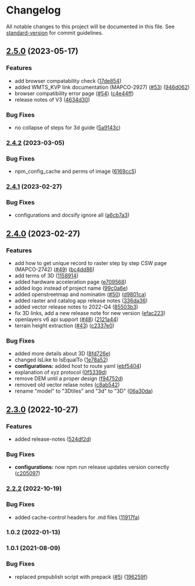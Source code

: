 # Changelog

All notable changes to this project will be documented in this file. See [standard-version](https://github.com/conventional-changelog/standard-version) for commit guidelines.

## [2.5.0](https://github.com/MapColonies/developer-portal/compare/v2.4.2...v2.5.0) (2023-05-17)


### Features

* add browser compatability check ([17de854](https://github.com/MapColonies/developer-portal/commit/17de8548ad957c4e9453446fe6d9e2d978409634))
* added WMTS_KVP link documentation (MAPCO-2927) ([#53](https://github.com/MapColonies/developer-portal/issues/53)) ([946d062](https://github.com/MapColonies/developer-portal/commit/946d0625b03242ed5e53654b79ad4b4c46b69c8a))
* browser compatibility error page ([#54](https://github.com/MapColonies/developer-portal/issues/54)) ([c4e44ff](https://github.com/MapColonies/developer-portal/commit/c4e44ff5ff6d2e5771b231c29ad297fca81b6942))
* release notes of V3 ([4634d30](https://github.com/MapColonies/developer-portal/commit/4634d3014323e57ef8c640a9f4cd752588f1fe0d))


### Bug Fixes

* no collapse of steps for 3d guide ([5a9143c](https://github.com/MapColonies/developer-portal/commit/5a9143ce395a9d8c4d4f32b6f0dbc6254f2cb7d4))

### [2.4.2](https://github.com/MapColonies/developer-portal/compare/v2.4.1...v2.4.2) (2023-03-05)


### Bug Fixes

* npm_config_cache and perms of image ([6169cc5](https://github.com/MapColonies/developer-portal/commit/6169cc507c1df66907296bec91b758a68b09be35))

### [2.4.1](https://github.com/MapColonies/developer-portal/compare/v2.4.0...v2.4.1) (2023-02-27)


### Bug Fixes

* configurations and docsify ignore all ([a6cb7a3](https://github.com/MapColonies/developer-portal/commit/a6cb7a34d1cddf239a29c8f0177ce2d31391d0ea))

## [2.4.0](https://github.com/MapColonies/developer-portal/compare/v2.3.0...v2.4.0) (2023-02-27)


### Features

* add how to get unique record to raster step by step CSW page (MAPCO-2742) ([#49](https://github.com/MapColonies/developer-portal/issues/49)) ([bc4dd86](https://github.com/MapColonies/developer-portal/commit/bc4dd868a275c9718449d38e8793d7f60b641b1b))
* add terms of 3D ([1158914](https://github.com/MapColonies/developer-portal/commit/115891413039a1fb6fdc5714cda2bd748637d060))
* added hardware acceleration page ([e709568](https://github.com/MapColonies/developer-portal/commit/e709568c0fd31b6aa7345a49ee0b961beaeb6720))
* added logo instead of project name ([99c0a6e](https://github.com/MapColonies/developer-portal/commit/99c0a6e529f7e82212f365eda10df1219fac56c5))
* added openstreetmap and nominatim ([#50](https://github.com/MapColonies/developer-portal/issues/50)) ([d9801ca](https://github.com/MapColonies/developer-portal/commit/d9801ca73763dc27bd233db1a43d6a1068a8d2bc))
* added raster and catalog app release notes ([336da36](https://github.com/MapColonies/developer-portal/commit/336da36a4c29c4bc118bf5ae26b5f9f2cbc674f5))
* added vector release notes to 2022-Q4 ([85503b3](https://github.com/MapColonies/developer-portal/commit/85503b3aed9d9d271cff124660f3ddbc54e9159a))
* fix 3D links, add a new release note for new version ([efac223](https://github.com/MapColonies/developer-portal/commit/efac223bdd0ec596108c03cc685f4253c1045e60))
* openlayers v6 api support ([#48](https://github.com/MapColonies/developer-portal/issues/48)) ([2121a44](https://github.com/MapColonies/developer-portal/commit/2121a4452842dbe7a12d73653b456f1648446d38))
* terrain height extraction ([#43](https://github.com/MapColonies/developer-portal/issues/43)) ([c2337e0](https://github.com/MapColonies/developer-portal/commit/c2337e0510e88fbace11b3cef267581779865c0e))


### Bug Fixes

* added more details about 3D ([8fd726e](https://github.com/MapColonies/developer-portal/commit/8fd726e245cd7a85aa91f4fcb207e05c4d139a79))
* changed IsLike to IsEqualTo ([1e78a52](https://github.com/MapColonies/developer-portal/commit/1e78a521412b634147d7718022c97e053aad3526))
* **configurations:** added host to route yaml ([ebf5404](https://github.com/MapColonies/developer-portal/commit/ebf54046e52ee3b28635cfffff2f09c5444ee4e3))
* explanation of xyz protocol ([0f5339d](https://github.com/MapColonies/developer-portal/commit/0f5339d1ee73d977fa334088dd60e5a01c2734c8))
* remove DEM until a proper design ([f94752d](https://github.com/MapColonies/developer-portal/commit/f94752d0f83786e12fcec425f87f9ac0d1d5777a))
* removed old vector relase notes ([c8ab542](https://github.com/MapColonies/developer-portal/commit/c8ab5420ec2a5fc006d47dfa5d3c74cc5b40de75))
* rename "model" to "3Dtiles" and "3d" to "3D" ([06a30da](https://github.com/MapColonies/developer-portal/commit/06a30da35806db82e5bdceacd9bae039db1e27de))

## [2.3.0](https://github.com/MapColonies/developer-portal/compare/v2.2.2...v2.3.0) (2022-10-27)


### Features

* added release-notes ([524df2d](https://github.com/MapColonies/developer-portal/commit/524df2d626892aab164cea1d6078659635a2bf74))


### Bug Fixes

* **configurations:** now npm run release updates version correctly ([c205097](https://github.com/MapColonies/developer-portal/commit/c205097dea5a710ded4d599e62eb18e84e017bb4))

### [2.2.2](https://github.com/MapColonies/developer-portal/compare/v2.2.0...v2.2.2) (2022-10-19)


### Bug Fixes

* added cache-control headers for .md files ([11917fa](https://github.com/MapColonies/developer-portal/commit/11917faf952b6c96d4b7ee5460583b2c2d34b412))

### 1.0.2 (2022-01-13)

### 1.0.1 (2021-08-09)


### Bug Fixes

* replaced prepublish script with prepack ([#5](https://github.com/MapColonies/ts-npm-package-boilerplate/issues/5)) ([196259f](https://github.com/MapColonies/ts-npm-package-boilerplate/commit/196259f77cca41c45a9723c04da0d83b7555145b))
